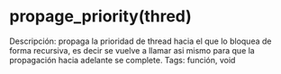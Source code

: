 # propage_priority(thred)

Descripción: propaga la prioridad de thread hacia el que lo bloquea de forma recursiva, es decir se vuelve a llamar asi mismo para que la propagación hacia adelante se complete.
Tags: función, void